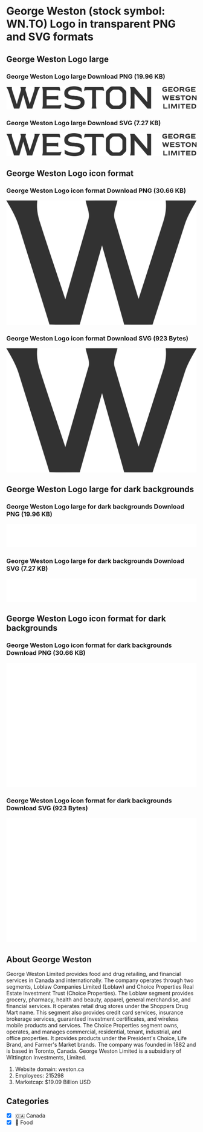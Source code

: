 # George Weston (stock symbol: WN.TO) Logo in transparent PNG and SVG formats

## George Weston Logo large

### George Weston Logo large Download PNG (19.96 KB)

![George Weston Logo large Download PNG (19.96 KB)](/img/orig/WN.TO_BIG-bdfad85f.png)

### George Weston Logo large Download SVG (7.27 KB)

![George Weston Logo large Download SVG (7.27 KB)](/img/orig/WN.TO_BIG-17e6c89a.svg)

## George Weston Logo icon format

### George Weston Logo icon format Download PNG (30.66 KB)

![George Weston Logo icon format Download PNG (30.66 KB)](/img/orig/WN.TO-28bb4365.png)

### George Weston Logo icon format Download SVG (923 Bytes)

![George Weston Logo icon format Download SVG (923 Bytes)](/img/orig/WN.TO-933232a6.svg)

## George Weston Logo large for dark backgrounds

### George Weston Logo large for dark backgrounds Download PNG (19.96 KB)

![George Weston Logo large for dark backgrounds Download PNG (19.96 KB)](/img/orig/WN.TO_BIG.D-0d98bdf3.png)

### George Weston Logo large for dark backgrounds Download SVG (7.27 KB)

![George Weston Logo large for dark backgrounds Download SVG (7.27 KB)](/img/orig/WN.TO_BIG.D-b9700bfe.svg)

## George Weston Logo icon format for dark backgrounds

### George Weston Logo icon format for dark backgrounds Download PNG (30.66 KB)

![George Weston Logo icon format for dark backgrounds Download PNG (30.66 KB)](/img/orig/WN.TO.D-4aa368a3.png)

### George Weston Logo icon format for dark backgrounds Download SVG (923 Bytes)

![George Weston Logo icon format for dark backgrounds Download SVG (923 Bytes)](/img/orig/WN.TO.D-74022691.svg)

## About George Weston

George Weston Limited provides food and drug retailing, and financial services in Canada and internationally. The company operates through two segments, Loblaw Companies Limited (Loblaw) and Choice Properties Real Estate Investment Trust (Choice Properties). The Loblaw segment provides grocery, pharmacy, health and beauty, apparel, general merchandise, and financial services. It operates retail drug stores under the Shoppers Drug Mart name. This segment also provides credit card services, insurance brokerage services, guaranteed investment certificates, and wireless mobile products and services. The Choice Properties segment owns, operates, and manages commercial, residential, tenant, industrial, and office properties. It provides products under the President's Choice, Life Brand, and Farmer's Market brands. The company was founded in 1882 and is based in Toronto, Canada. George Weston Limited is a subsidiary of Wittington Investments, Limited.

1. Website domain: weston.ca
2. Employees: 215298
3. Marketcap: $19.09 Billion USD


## Categories
- [x] 🇨🇦 Canada
- [x] 🍴 Food
